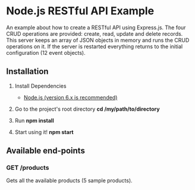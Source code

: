 # Node.js RESTful API Example

An example about how to create a RESTful API using Express.js.
The four CRUD operations are provided: create, read, update and delete records. 
This server keeps an array of JSON objects in memory and runs the CRUD operations on it. 
If the server is restarted everything returns to the initial configuration (12 event objects).


## Installation

1.  Install Dependencies

    * [Node.js (version 6.x is recommended)](https://nodejs.org/en/)

3.  Go to the project's root directory **cd /my/path/to/directory**
4.  Run **npm install**
5.  Start using it! **npm start**

## Available end-points

### GET /products

Gets all the available products (5 sample products).
